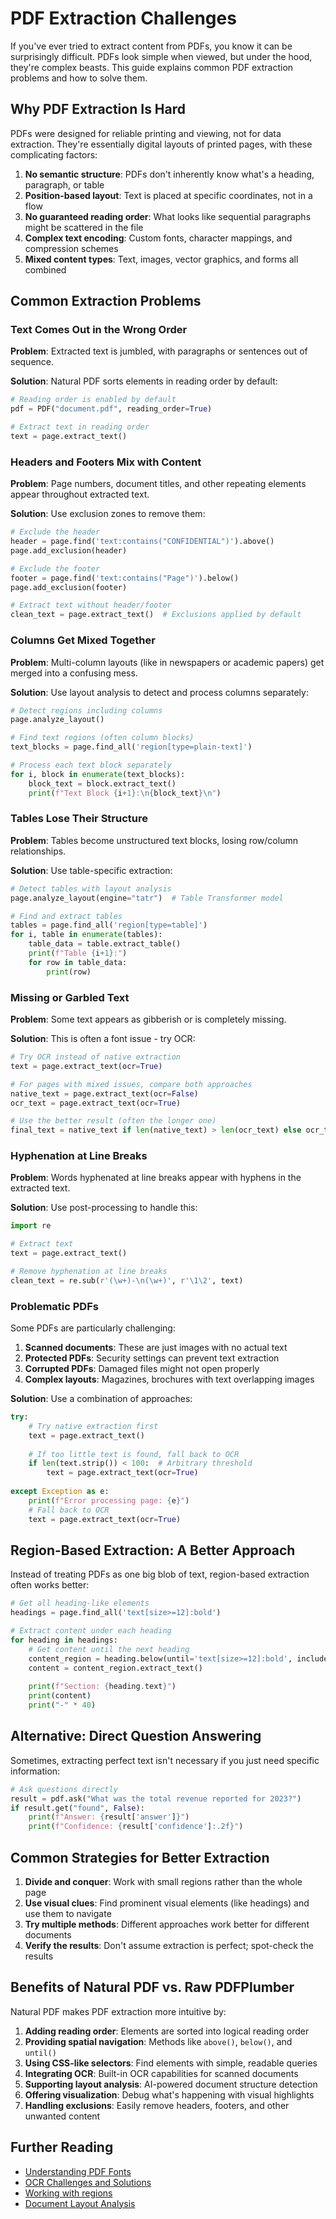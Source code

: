 # PDF Extraction Challenges

If you've ever tried to extract content from PDFs, you know it can be surprisingly difficult. PDFs look simple when viewed, but under the hood, they're complex beasts. This guide explains common PDF extraction problems and how to solve them.

## Why PDF Extraction Is Hard

PDFs were designed for reliable printing and viewing, not for data extraction. They're essentially digital layouts of printed pages, with these complicating factors:

1. **No semantic structure**: PDFs don't inherently know what's a heading, paragraph, or table
2. **Position-based layout**: Text is placed at specific coordinates, not in a flow
3. **No guaranteed reading order**: What looks like sequential paragraphs might be scattered in the file
4. **Complex text encoding**: Custom fonts, character mappings, and compression schemes
5. **Mixed content types**: Text, images, vector graphics, and forms all combined

## Common Extraction Problems

### Text Comes Out in the Wrong Order

**Problem**: Extracted text is jumbled, with paragraphs or sentences out of sequence.

**Solution**: Natural PDF sorts elements in reading order by default:

```python
# Reading order is enabled by default
pdf = PDF("document.pdf", reading_order=True)

# Extract text in reading order
text = page.extract_text()
```

### Headers and Footers Mix with Content

**Problem**: Page numbers, document titles, and other repeating elements appear throughout extracted text.

**Solution**: Use exclusion zones to remove them:

```python
# Exclude the header
header = page.find('text:contains("CONFIDENTIAL")').above()
page.add_exclusion(header)

# Exclude the footer
footer = page.find('text:contains("Page")').below()
page.add_exclusion(footer)

# Extract text without header/footer
clean_text = page.extract_text()  # Exclusions applied by default
```

### Columns Get Mixed Together

**Problem**: Multi-column layouts (like in newspapers or academic papers) get merged into a confusing mess.

**Solution**: Use layout analysis to detect and process columns separately:

```python
# Detect regions including columns
page.analyze_layout()

# Find text regions (often column blocks)
text_blocks = page.find_all('region[type=plain-text]')

# Process each text block separately
for i, block in enumerate(text_blocks):
    block_text = block.extract_text()
    print(f"Text Block {i+1}:\n{block_text}\n")
```

### Tables Lose Their Structure

**Problem**: Tables become unstructured text blocks, losing row/column relationships.

**Solution**: Use table-specific extraction:

```python
# Detect tables with layout analysis
page.analyze_layout(engine="tatr")  # Table Transformer model

# Find and extract tables
tables = page.find_all('region[type=table]')
for i, table in enumerate(tables):
    table_data = table.extract_table()
    print(f"Table {i+1}:")
    for row in table_data:
        print(row)
```

### Missing or Garbled Text

**Problem**: Some text appears as gibberish or is completely missing.

**Solution**: This is often a font issue - try OCR:

```python
# Try OCR instead of native extraction
text = page.extract_text(ocr=True)

# For pages with mixed issues, compare both approaches
native_text = page.extract_text(ocr=False)
ocr_text = page.extract_text(ocr=True)

# Use the better result (often the longer one)
final_text = native_text if len(native_text) > len(ocr_text) else ocr_text
```

### Hyphenation at Line Breaks

**Problem**: Words hyphenated at line breaks appear with hyphens in the extracted text.

**Solution**: Use post-processing to handle this:

```python
import re

# Extract text
text = page.extract_text()

# Remove hyphenation at line breaks
clean_text = re.sub(r'(\w+)-\n(\w+)', r'\1\2', text)
```

### Problematic PDFs

Some PDFs are particularly challenging:

1. **Scanned documents**: These are just images with no actual text
2. **Protected PDFs**: Security settings can prevent text extraction
3. **Corrupted PDFs**: Damaged files might not open properly
4. **Complex layouts**: Magazines, brochures with text overlapping images

**Solution**: Use a combination of approaches:

```python
try:
    # Try native extraction first
    text = page.extract_text()
    
    # If too little text is found, fall back to OCR
    if len(text.strip()) < 100:  # Arbitrary threshold
        text = page.extract_text(ocr=True)
        
except Exception as e:
    print(f"Error processing page: {e}")
    # Fall back to OCR
    text = page.extract_text(ocr=True)
```

## Region-Based Extraction: A Better Approach

Instead of treating PDFs as one big blob of text, region-based extraction often works better:

```python
# Get all heading-like elements
headings = page.find_all('text[size>=12]:bold')

# Extract content under each heading
for heading in headings:
    # Get content until the next heading
    content_region = heading.below(until='text[size>=12]:bold', include_until=False)
    content = content_region.extract_text()
    
    print(f"Section: {heading.text}")
    print(content)
    print("-" * 40)
```

## Alternative: Direct Question Answering

Sometimes, extracting perfect text isn't necessary if you just need specific information:

```python
# Ask questions directly
result = pdf.ask("What was the total revenue reported for 2023?")
if result.get("found", False):
    print(f"Answer: {result['answer']}")
    print(f"Confidence: {result['confidence']:.2f}")
```

## Common Strategies for Better Extraction

1. **Divide and conquer**: Work with small regions rather than the whole page
2. **Use visual clues**: Find prominent visual elements (like headings) and use them to navigate
3. **Try multiple methods**: Different approaches work better for different documents
4. **Verify the results**: Don't assume extraction is perfect; spot-check the results

## Benefits of Natural PDF vs. Raw PDFPlumber

Natural PDF makes PDF extraction more intuitive by:

1. **Adding reading order**: Elements are sorted into logical reading order
2. **Providing spatial navigation**: Methods like `above()`, `below()`, and `until()`
3. **Using CSS-like selectors**: Find elements with simple, readable queries
4. **Integrating OCR**: Built-in OCR capabilities for scanned documents
5. **Supporting layout analysis**: AI-powered document structure detection
6. **Offering visualization**: Debug what's happening with visual highlights
7. **Handling exclusions**: Easily remove headers, footers, and other unwanted content

## Further Reading

- [Understanding PDF Fonts](pdf-fonts.md)
- [OCR Challenges and Solutions](ocr-challenges.md)
- [Working with regions](../regions/index.md)
- [Document Layout Analysis](../layout-analysis/index.md)